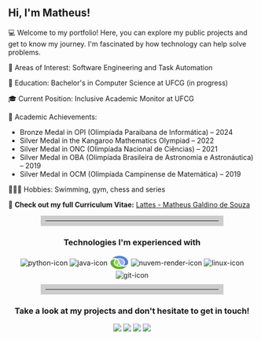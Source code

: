 ## Hi, I'm Matheus!

💻 Welcome to my portfolio! Here, you can explore my public projects and get to know my journey. I'm fascinated by how technology can help solve problems.

📜 Areas of Interest: Software Engineering and Task Automation

🧠 Education: Bachelor's in Computer Science at UFCG (in progress)

🎓 Current Position: Inclusive Academic Monitor at UFCG

🏅 Academic Achievements:

- Bronze Medal in OPI (Olimpíada Paraibana de Informática) – 2024
- Silver Medal in the Kangaroo Mathematics Olympiad – 2022
- Silver Medal in ONC (Olimpíada Nacional de Ciências) – 2021
- Silver Medal in OBA (Olimpíada Brasileira de Astronomia e Astronáutica) – 2019
- Silver Medal in OCM (Olimpíada Campinense de Matemática) – 2019

🏊🏼‍♂️ Hobbies: Swimming, gym, chess and series

🚀 **Check out my full Curriculum Vitae:**
[Lattes - Matheus Galdino de Souza](http://lattes.cnpq.br/7111903964018538)

<hr style="border: 10px solid #ccc; width: 70%; margin: 10px auto;">

<div align="center"> 
  <h3 align="center">Technologies I'm experienced with</h3>
  <img align="center" height="30" width="40" alt="python-icon" src="https://raw.githubusercontent.com/Thomas-George-T/Thomas-George-T/master/assets/python.svg">
  <img align="center" height="30" width="40" alt="java-icon" src="https://raw.githubusercontent.com/jmnote/z-icons/master/svg/java.svg">
  <img align="center" height="30" width="40" alt="clojure-icon" src="https://raw.githubusercontent.com/devicons/devicon/master/icons/clojure/clojure-original.svg">
  <img align="center" height="30" width="40" alt="nuvem-render-icon" src="https://avatars.githubusercontent.com/u/36424661?s=200&v=4">
  <img align="center" height="30" width="40" alt="linux-icon" src="https://raw.githubusercontent.com/Thomas-George-T/Thomas-George-T/master/assets/linux-tux.svg">
  <img align="center" height="30" width="40" alt="git-icon" src="https://raw.githubusercontent.com/jmnote/z-icons/master/svg/git.svg">
</div>

<hr style="border: 10px solid #ccc; width: 70%; margin: 10px auto;">

<div align="center"> 
  <h3 align="center">Take a look at my projects and don't hesitate to get in touch!</h3>
  <a target="_blank" href="mailto:matheus.galdino.souza@ccc.ufcg.edu.br"><img src="https://img.shields.io/badge/Gmail-D14836?style=for-the-badge&logo=gmail&logoColor=white"></img></a>
  <a target="_blank" href="https://wa.me/5583991623789"><img src="https://img.shields.io/badge/WhatsApp-25D366?style=for-the-badge&logo=whatsapp&logoColor=white"></img></a>
  <a target="_blank" href="https://discord.com/users/matheus.galdino"><img src="https://img.shields.io/badge/Discord-7289DA?style=for-the-badge&logo=discord&logoColor=white"></img></a>
  <a target="_blank" href="https://www.instagram.com/matheus.galdinoo/"><img src="https://img.shields.io/badge/Instagram-E4405F?style=for-the-badge&logo=instagram&logoColor=white"></img></a>
</div>


